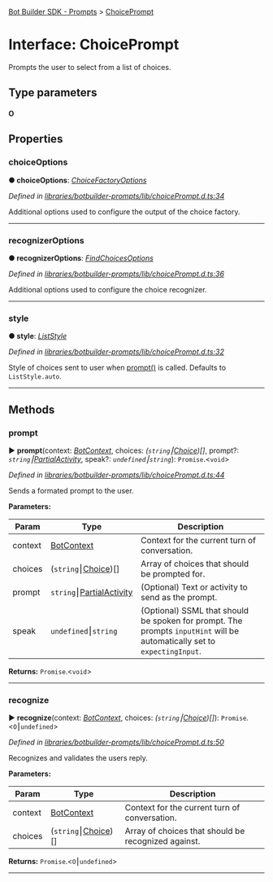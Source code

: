 [Bot Builder SDK - Prompts](../README.md) > [ChoicePrompt](../interfaces/botbuilder_prompts.choiceprompt.md)



# Interface: ChoicePrompt


Prompts the user to select from a list of choices.

## Type parameters
#### O 

## Properties
<a id="choiceoptions"></a>

###  choiceOptions

**●  choiceOptions**:  *[ChoiceFactoryOptions]()* 

*Defined in [libraries/botbuilder-prompts/lib/choicePrompt.d.ts:34](https://github.com/Microsoft/botbuilder-js/blob/f596b7c/libraries/botbuilder-prompts/lib/choicePrompt.d.ts#L34)*



Additional options used to configure the output of the choice factory.




___

<a id="recognizeroptions"></a>

###  recognizerOptions

**●  recognizerOptions**:  *[FindChoicesOptions]()* 

*Defined in [libraries/botbuilder-prompts/lib/choicePrompt.d.ts:36](https://github.com/Microsoft/botbuilder-js/blob/f596b7c/libraries/botbuilder-prompts/lib/choicePrompt.d.ts#L36)*



Additional options used to configure the choice recognizer.




___

<a id="style"></a>

###  style

**●  style**:  *[ListStyle](../enums/botbuilder_prompts.liststyle.md)* 

*Defined in [libraries/botbuilder-prompts/lib/choicePrompt.d.ts:32](https://github.com/Microsoft/botbuilder-js/blob/f596b7c/libraries/botbuilder-prompts/lib/choicePrompt.d.ts#L32)*



Style of choices sent to user when [prompt()](#prompt) is called. Defaults to `ListStyle.auto`.




___


## Methods
<a id="prompt"></a>

###  prompt

► **prompt**(context: *[BotContext]()*, choices: *(`string`⎮[Choice]())[]*, prompt?: *`string`⎮[Partial]()[Activity]()*, speak?: *`undefined`⎮`string`*): `Promise`.<`void`>



*Defined in [libraries/botbuilder-prompts/lib/choicePrompt.d.ts:44](https://github.com/Microsoft/botbuilder-js/blob/f596b7c/libraries/botbuilder-prompts/lib/choicePrompt.d.ts#L44)*



Sends a formated prompt to the user.


**Parameters:**

| Param | Type | Description |
| ------ | ------ | ------ |
| context | [BotContext]()   |  Context for the current turn of conversation. |
| choices | (`string`⎮[Choice]())[]   |  Array of choices that should be prompted for. |
| prompt | `string`⎮[Partial]()[Activity]()   |  (Optional) Text or activity to send as the prompt. |
| speak | `undefined`⎮`string`   |  (Optional) SSML that should be spoken for prompt. The prompts `inputHint` will be automatically set to `expectingInput`. |





**Returns:** `Promise`.<`void`>





___

<a id="recognize"></a>

###  recognize

► **recognize**(context: *[BotContext]()*, choices: *(`string`⎮[Choice]())[]*): `Promise`.<`O`⎮`undefined`>



*Defined in [libraries/botbuilder-prompts/lib/choicePrompt.d.ts:50](https://github.com/Microsoft/botbuilder-js/blob/f596b7c/libraries/botbuilder-prompts/lib/choicePrompt.d.ts#L50)*



Recognizes and validates the users reply.


**Parameters:**

| Param | Type | Description |
| ------ | ------ | ------ |
| context | [BotContext]()   |  Context for the current turn of conversation. |
| choices | (`string`⎮[Choice]())[]   |  Array of choices that should be recognized against. |





**Returns:** `Promise`.<`O`⎮`undefined`>





___


